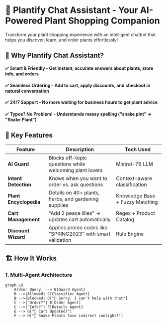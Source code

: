 
# 🌿 Plantify Chat Assistant - Your AI-Powered Plant Shopping Companion
Transform your plant shopping experience with an intelligent chatbot that helps you discover, learn, and order plants effortlessly!

## 🚀 Why Plantify Chat Assistant?

#### ✅ Smart & Friendly - Get instant, accurate answers about plants, store info, and orders
#### ✅ Seamless Ordering - Add to cart, apply discounts, and checkout in natural conversation
#### ✅ 24/7 Support - No more waiting for business hours to get plant advice
#### ✅ Typos? No Problem! - Understands messy spelling ("snake plnt" → "Snake Plant")


## 🌟 Key Features

| Feature | Description | Tech Used |
|---------|-------------|-----------|
| **AI Guard** | Blocks off-topic questions while welcoming plant lovers | Mistral-7B LLM |
| **Intent Detection** | Knows when you want to order vs. ask questions | Context-aware classification |
| **Plant Encyclopedia** | Details on 40+ plants, herbs, and gardening supplies | Knowledge Base + Fuzzy Matching |
| **Cart Management** | "Add 2 peace lilies" → updates cart automatically | Regex + Product Catalog |
| **Discount Wizard** | Applies promo codes like "SPRING2023" with smart validation | Rule Engine |


## 🏗 How It Works

### 1. Multi-Agent Architecture

```mermaid
graph LR
    A[User Query] --> B{Guard Agent}
    B -->|Allowed| C[Classifier Agent]
    B -->|Blocked| D["🚫 Sorry, I can't help with that"]
    C -->|"Order?"| E[Order Agent]
    C -->|"Info?"| F[Details Agent]
    E --> G["🛒 Cart Updated!"]
    F --> H["🌱 Snake Plants love indirect sunlight!"]